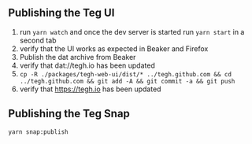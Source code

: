 ##  Publishing the Teg UI

1. run `yarn watch` and once the dev server is started run `yarn start` in a second tab
2. verify that the UI works as expected in Beaker and Firefox
3. Publish the dat archive from Beaker
4. verify that dat://tegh.io has been updated
5. `cp -R ./packages/tegh-web-ui/dist/* ../tegh.github.com && cd ../tegh.github.com && git add -A && git commit -a && git push`
6. verify that https://tegh.io has been updated

##  Publishing the Teg Snap

`yarn snap:publish`
